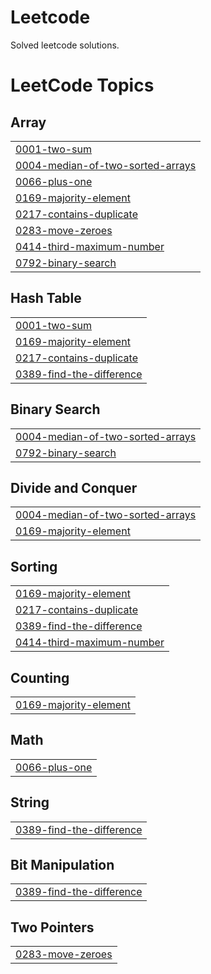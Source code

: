 # Leetcode
Solved leetcode solutions.

<!---LeetCode Topics Start-->
# LeetCode Topics
## Array
|  |
| ------- |
| [0001-two-sum](https://github.com/Reeja20040923/Leetcode/tree/master/0001-two-sum) |
| [0004-median-of-two-sorted-arrays](https://github.com/Reeja20040923/Leetcode/tree/master/0004-median-of-two-sorted-arrays) |
| [0066-plus-one](https://github.com/Reeja20040923/Leetcode/tree/master/0066-plus-one) |
| [0169-majority-element](https://github.com/Reeja20040923/Leetcode/tree/master/0169-majority-element) |
| [0217-contains-duplicate](https://github.com/Reeja20040923/Leetcode/tree/master/0217-contains-duplicate) |
| [0283-move-zeroes](https://github.com/Reeja20040923/Leetcode/tree/master/0283-move-zeroes) |
| [0414-third-maximum-number](https://github.com/Reeja20040923/Leetcode/tree/master/0414-third-maximum-number) |
| [0792-binary-search](https://github.com/Reeja20040923/Leetcode/tree/master/0792-binary-search) |
## Hash Table
|  |
| ------- |
| [0001-two-sum](https://github.com/Reeja20040923/Leetcode/tree/master/0001-two-sum) |
| [0169-majority-element](https://github.com/Reeja20040923/Leetcode/tree/master/0169-majority-element) |
| [0217-contains-duplicate](https://github.com/Reeja20040923/Leetcode/tree/master/0217-contains-duplicate) |
| [0389-find-the-difference](https://github.com/Reeja20040923/Leetcode/tree/master/0389-find-the-difference) |
## Binary Search
|  |
| ------- |
| [0004-median-of-two-sorted-arrays](https://github.com/Reeja20040923/Leetcode/tree/master/0004-median-of-two-sorted-arrays) |
| [0792-binary-search](https://github.com/Reeja20040923/Leetcode/tree/master/0792-binary-search) |
## Divide and Conquer
|  |
| ------- |
| [0004-median-of-two-sorted-arrays](https://github.com/Reeja20040923/Leetcode/tree/master/0004-median-of-two-sorted-arrays) |
| [0169-majority-element](https://github.com/Reeja20040923/Leetcode/tree/master/0169-majority-element) |
## Sorting
|  |
| ------- |
| [0169-majority-element](https://github.com/Reeja20040923/Leetcode/tree/master/0169-majority-element) |
| [0217-contains-duplicate](https://github.com/Reeja20040923/Leetcode/tree/master/0217-contains-duplicate) |
| [0389-find-the-difference](https://github.com/Reeja20040923/Leetcode/tree/master/0389-find-the-difference) |
| [0414-third-maximum-number](https://github.com/Reeja20040923/Leetcode/tree/master/0414-third-maximum-number) |
## Counting
|  |
| ------- |
| [0169-majority-element](https://github.com/Reeja20040923/Leetcode/tree/master/0169-majority-element) |
## Math
|  |
| ------- |
| [0066-plus-one](https://github.com/Reeja20040923/Leetcode/tree/master/0066-plus-one) |
## String
|  |
| ------- |
| [0389-find-the-difference](https://github.com/Reeja20040923/Leetcode/tree/master/0389-find-the-difference) |
## Bit Manipulation
|  |
| ------- |
| [0389-find-the-difference](https://github.com/Reeja20040923/Leetcode/tree/master/0389-find-the-difference) |
## Two Pointers
|  |
| ------- |
| [0283-move-zeroes](https://github.com/Reeja20040923/Leetcode/tree/master/0283-move-zeroes) |
<!---LeetCode Topics End-->